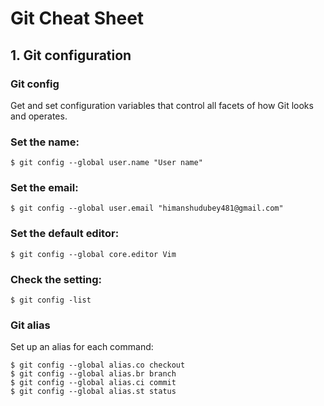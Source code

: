 
# Git Cheat Sheet

## 1. Git configuration

### Git config

Get and set configuration variables that control all facets of how Git looks and operates.
### Set the name:

```
$ git config --global user.name "User name"
```

### Set the email:

```
$ git config --global user.email "himanshudubey481@gmail.com"
```

### Set the default editor:

```
$ git config --global core.editor Vim
```

### Check the setting:

```
$ git config -list
```

### Git alias
Set up an alias for each command:

```
$ git config --global alias.co checkout
$ git config --global alias.br branch
$ git config --global alias.ci commit
$ git config --global alias.st status
```

